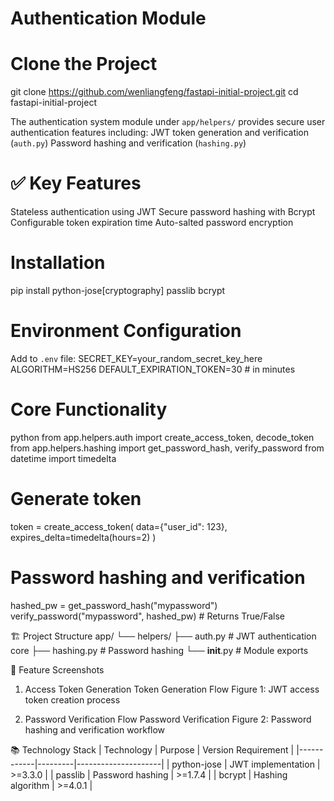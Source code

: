 <!-- by wenliangfeng -->

# Authentication Module

# Clone the Project
git clone https://github.com/wenliangfeng/fastapi-initial-project.git
cd fastapi-initial-project

The authentication system module under `app/helpers/` provides secure user authentication features including:
JWT token generation and verification (`auth.py`)
Password hashing and verification (`hashing.py`)

# ✅ Key Features
Stateless authentication using JWT
Secure password hashing with Bcrypt
Configurable token expiration time
Auto-salted password encryption

# Installation
pip install python-jose[cryptography] passlib bcrypt

# Environment Configuration
Add to `.env` file:
SECRET_KEY=your_random_secret_key_here
ALGORITHM=HS256
DEFAULT_EXPIRATION_TOKEN=30  # in minutes

# Core Functionality
python
from app.helpers.auth import create_access_token, decode_token
from app.helpers.hashing import get_password_hash, verify_password
from datetime import timedelta

# Generate token
token = create_access_token(
    data={"user_id": 123},
    expires_delta=timedelta(hours=2)
)

# Password hashing and verification
hashed_pw = get_password_hash("mypassword")
verify_password("mypassword", hashed_pw)  # Returns True/False

🏗️ Project Structure
app/
└── helpers/
    ├── auth.py           # JWT authentication core
    ├── hashing.py        # Password hashing
    └── __init__.py       # Module exports

📸 Feature Screenshots
1. Access Token Generation
Token Generation Flow
Figure 1: JWT access token creation process

2. Password Verification Flow
Password Verification
Figure 2: Password hashing and verification workflow

📚 Technology Stack
| Technology | Purpose | Version Requirement |
|------------|---------|---------------------|
| python-jose | JWT implementation | >=3.3.0 |
| passlib | Password hashing | >=1.7.4 |
| bcrypt | Hashing algorithm | >=4.0.1 |

<!-- by wenliangfeng -->
